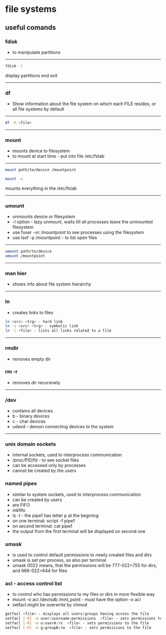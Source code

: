 # file systems
## useful comands

### fdisk
+ to manipulate partitions
___
```sh
fdisk -l 
```
display partitions end exit
___

### df
+ Show information about the file system on which each FILE resides,
or all file systems by default
___
```sh
df -h <file> 
```

___
### mount
+ mounts device to filesystem
+ to mount at start time - put into file /etc/fstab
___
```sh
mount path/to/device /mountpoint
```
```sh
mount -a
```
mounts everything in the /etc/fstab
___
### umount
+ unmounts device or filesystem
+ -l option - lazy unmount, waits till all processes leave the unmounted filesystem
+ use fuser -vc /mountpoint to see processes using the filesystem 
+ use lsof -p /mountpoint  - to list open files
___
```sh
umount path/to/device 
umount /mountpoint
```
___
### man hier
+ shows info about file system hierarchy

___
### ln 
+ creates links to files

```sh
ln <src> <trg> - hard link
ln -s <src> <trg> - symbolic link
ln -l <file> - lists all links related to a file
```
___
### rmdir
+ removes empty dir

### rm -r
+ removes dir recursively
___
### /dev
+ contains all devices
+ b - binary devices
+ c - char devices
+ udevd - demon connecting devices to the system

___

### unix domain sockets
+ internal sockets, used to interprocess communication
+ /proc/PID/fd - to see socket files
+ can be accessed only by processes
+ cannot be created by the users

### named pipes
+ similar to system sockets, used to interprocess communication
+ can be created by users
+ are FIFO
+ mkfifo <pipe1>
+ ls -l - the pipe1 has letter p at the begining
+ on one terminal: script -f pipe1
+ on second terminal: cat pipe1
+ the output from the first terminal will be displayed on second one

### umask
+ is used to control default permissions to newly created files and dirs
+ umask is set per process, so also per terminal
+ umask 0022 means, that the permissions will be 777-022=755 for dirs, and 666-022=644 for files

### acl - access control list
+ to control who has permissions to my files or dirs in more flexible way
+ mount -o acl /dev/sdb /mnt_point - must have the option -o acl
+ setfacl might be overwrite by chmod
```sh
getfacl <file> - displays all users:groups having access the file
setfacl [-R] -m user:username:permissions  <file> - sets permissions to the file
setfacl [-R] -m u:userA:rx  <file> - sets permissions to the file
setfacl [-R] -m g:groupB:rw  <file> - sets permissions to the file
```

